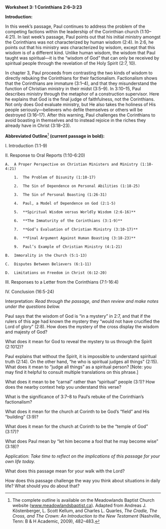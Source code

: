 **Worksheet 3: 1 Corinthians 2:6–3:23**

**Introduction:**

In this week’s passage, Paul continues to address the problem of the competing factions within the leadership of the Corinthian church (1:10–4:21). In last week’s passage, Paul points out that his initial ministry amongst the Corinthians was not characterized by human wisdom (2:4). In 2:6, he points out that his ministry *was* characterized by wisdom, except that this wisdom is of a different kind. Unlike human wisdom, the wisdom that Paul taught was spiritual—it is the “wisdom of God” that can only be received by spiritual people through the revelation of the Holy Spirit (2:7, 10).

In chapter 3, Paul proceeds from contrasting the two kinds of wisdom to directly rebuking the Corinthians for their factionalism. Factionalism shows that the Corinthians are immature (3:1–4), and that they misunderstand the function of Christian ministry in their midst (3:5–9). In 3:10–15, Paul describes ministry through the metaphor of a construction supervisor. Here he explains that God is the final judge of faithfulness, not the Corinthians. Not only does God evaluate ministry, but He also takes the holiness of His people seriously—believers who defile themselves or others will be destroyed (3:16–17). After this warning, Paul challenges the Corinthians to avoid boasting in themselves and to instead rejoice in the riches they already have in Christ (3:18–23).

**Abbreviated Outline**[^1] **(current passage in bold):**

I.  Introduction (1:1-9)

II. Response to Oral Reports (1:10-6:20)

    A.  A Proper Perspective on Christian Ministers and Ministry (1:10-4:21)

        1.  The Problem of Disunity (1:10-17)

        2.  The Sin of Dependence on Personal Abilities (1:18-25)

        3.  The Sin of Personal Boasting (1:26-31)

        4.  Paul, a Model of Dependence on God (2:1-5)

        5.  **Spiritual Wisdom versus Worldly Wisdom (2:6-16)**

        6.  **The Immaturity of the Corinthians (3:1-9)**

        7.  **God’s Evaluation of Christian Ministry (3:10-17)**

        8.  **Final Argument Against Human Boasting (3:18-23)**

        9.  Paul’s Example of Christian Ministry (4:1-21)

    B.  Immorality in the Church (5:1-13)

    C.  Disputes Between Believers (6:1-11)

    D.  Limitations on Freedom in Christ (6:12-20)

III. Responses to a Letter from the Corinthians (7:1-16:4)

IV. Conclusion (16:5-24)

Interpretation: *Read through the passage, and then review and make notes under the questions below.*

Paul says that the wisdom of God is “in a mystery” in 2:7, and that if the rulers of this age had known the mystery they “would not have crucified the Lord of glory” (2:8). How does the mystery of the cross display the wisdom and majesty of God?

What does it mean for God to reveal the mystery to us through the Spirit (2:1012)?

Paul explains that without the Spirit, it is impossible to understand spiritual truth (2:14). On the other hand, “he who is spiritual judges all things” (2:15). What does it mean to “judge all things” as a spiritual person? [Note: you may find it helpful to consult multiple translations on this phrase.]

What does it mean to be “carnal” rather than “spiritual” people (3:1)? How does the nearby context help you understand this verse?

What is the significance of 3:7–8 to Paul’s rebuke of the Corinthian’s factionalism?

What does it mean for the church at Corinth to be God’s “field” and His “building” (3:9)?

What does it mean for the church at Corinth to be the “temple of God” (3:17)?

What does Paul mean by “let him become a fool that he may become wise” (3:18)?

Application: *Take time to reflect on the implications of this passage for your own life today.*

What does this passage mean for your walk with the Lord?

How does this passage challenge the way you think about situations in daily life? What should you do about that?

[^1]: The complete outline is available on the Meadowlands Baptist Church website (www.meadowlandsbaptist.ca). Adapted from Andreas J. Köstenberger, L. Scott Kellum, and Charles L. Quarles, *The Cradle, The Cross, and The Crown: An Introduction to the New Testament* (Nashville, Tenn: B & H Academic, 2009), 482–483.
